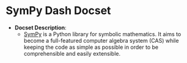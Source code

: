 SymPy Dash Docset
=======================

- __Docset Description__:
    - [SymPy](http://sympy.org/en/index.html) is a Python library for symbolic mathematics. It aims to become a full-featured computer algebra system (CAS) while keeping the code as simple as possible in order to be comprehensible and easily extensible.
